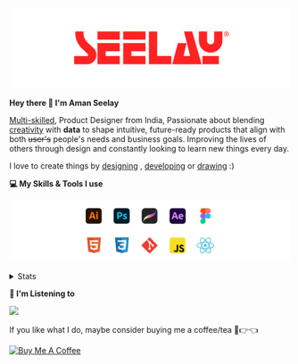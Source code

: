 [![banner](./images/seelay.svg)](https://www.seelay.in)

**Hey there 👋 I'm Aman Seelay**

[Multi-skilled](https://www.seelay.in/#skills), Product Designer from India, Passionate about blending [creativity](https://illustrations.seelay.in) with <b>data</b> to shape intuitive, future-ready products that align with both <s>user's</s> people's needs and business goals. Improving the lives of others through design and constantly looking to learn new things every day.

I love to create things by [designing](https://www.seelay.in/#work) , [developing](https://www.seelay.in/#projects) or [drawing](https://art.seelay.in) :)

**💻 My Skills & Tools I use**

[![banner](./images/skills&tools.svg)](https://www.seelay.in/about)

<details>
  <summary>Stats</summary>

---

<!--START_SECTION:waka-->
![Profile Views](http://img.shields.io/badge/Profile%20Views-3-blue)

**🐱 My GitHub Data** 

> 📦 809.7 kB Used in GitHub's Storage 
 > 
> 🏆 1,064 Contributions in the Year 2025
 > 
> 💼 Opted to Hire
 > 
> 📜 1 Public Repository 
 > 
> 🔑 27 Private Repository 
 > 
**I'm a Night 🦉** 

```text
🌞 Morning                483 commits         ███░░░░░░░░░░░░░░░░░░░░░░   12.30 % 
🌆 Daytime                480 commits         ███░░░░░░░░░░░░░░░░░░░░░░   12.23 % 
🌃 Evening                1166 commits        ███████░░░░░░░░░░░░░░░░░░   29.70 % 
🌙 Night                  1797 commits        ███████████░░░░░░░░░░░░░░   45.77 % 
```
📅 **I'm Most Productive on Sunday** 

```text
Monday                   452 commits         ███░░░░░░░░░░░░░░░░░░░░░░   11.51 % 
Tuesday                  599 commits         ████░░░░░░░░░░░░░░░░░░░░░   15.26 % 
Wednesday                618 commits         ████░░░░░░░░░░░░░░░░░░░░░   15.74 % 
Thursday                 528 commits         ███░░░░░░░░░░░░░░░░░░░░░░   13.45 % 
Friday                   459 commits         ███░░░░░░░░░░░░░░░░░░░░░░   11.69 % 
Saturday                 492 commits         ███░░░░░░░░░░░░░░░░░░░░░░   12.53 % 
Sunday                   778 commits         █████░░░░░░░░░░░░░░░░░░░░   19.82 % 
```


📊 **This Week I Spent My Time On** 

```text
🕑︎ Time Zone: Asia/Kolkata

💬 Programming Languages: 
Other                    28 hrs 30 mins      █████████████████░░░░░░░░   67.33 % 
TypeScript               6 hrs 26 mins       ████░░░░░░░░░░░░░░░░░░░░░   15.23 % 
Bash                     3 hrs 28 mins       ██░░░░░░░░░░░░░░░░░░░░░░░   08.22 % 
JSON                     1 hr 51 mins        █░░░░░░░░░░░░░░░░░░░░░░░░   04.38 % 
JavaScript               46 mins             ░░░░░░░░░░░░░░░░░░░░░░░░░   01.83 % 

🔥 Editors: 
Chrome                   24 hrs 47 mins      ███████████████░░░░░░░░░░   58.57 % 
Cursor                   13 hrs 7 mins       ████████░░░░░░░░░░░░░░░░░   31.01 % 
Edge                     4 hrs 24 mins       ███░░░░░░░░░░░░░░░░░░░░░░   10.42 % 

💻 Operating System: 
Windows                  42 hrs 20 mins      █████████████████████████   100.00 % 
```

**I Mostly Code in JavaScript** 

```text
JavaScript               17 repos            ███████████████░░░░░░░░░░   58.62 % 
TypeScript               5 repos             ████░░░░░░░░░░░░░░░░░░░░░   17.24 % 
HTML                     4 repos             ███░░░░░░░░░░░░░░░░░░░░░░   13.79 % 
Java                     2 repos             ██░░░░░░░░░░░░░░░░░░░░░░░   06.90 % 
Astro                    1 repo              █░░░░░░░░░░░░░░░░░░░░░░░░   03.45 % 
```




 Last Updated on 14/06/2025 06:48:59 UTC
<!--END_SECTION:waka-->

---

 </details>

**🎵 I'm Listening to**

<object data="https://now-play.vercel.app/api/generate?uid=7a17a86e-d6b7-43b5-8d9c-1d6dae42a779" >

  <img src="https://now-play.vercel.app/api/generate?uid=7a17a86e-d6b7-43b5-8d9c-1d6dae42a779" />

</object>

If you like what I do, maybe consider buying me a coffee/tea 🥺👉👈

<a href="https://www.buymeacoffee.com/seelay" target="_blank"><img src="https://cdn.buymeacoffee.com/buttons/v2/default-red.png" alt="Buy Me A Coffee" width="150" ></a>
